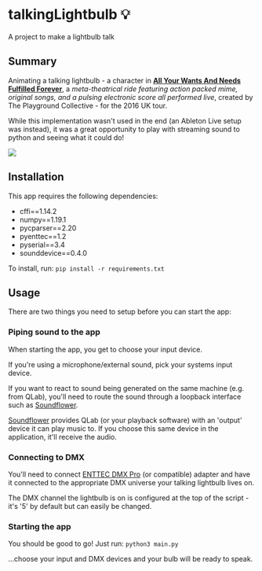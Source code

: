 # talkingLightbulb 💡
A project to make a lightbulb talk

## Summary
Animating a talking lightbulb - a character in [**All Your Wants And Needs Fulfilled Forever**](https://vimeo.com/162170892), a *meta-theatrical ride featuring action packed mime, original songs, and a pulsing electronic score all performed live*, created by The Playground Collective - for the 2016 UK tour.

While this implementation wasn't used in the end (an Ableton Live setup was instead), it was a great opportunity to play with streaming sound to python and seeing what it could do!

![](https://github.com/jsjohnstone/talkinglightbulb/blob/master/docs/app.gif)



## Installation
This app requires the following dependencies:
- cffi==1.14.2
- numpy==1.19.1
- pycparser==2.20
- pyenttec==1.2
- pyserial==3.4
- sounddevice==0.4.0

To install, run:
```pip install -r requirements.txt```

## Usage
There are two things you need to setup before you can start the app:

### Piping sound to the app
When starting the app, you get to choose your input device. 

If you're using a microphone/external sound, pick your systems input device.

If you want to react to sound being generated on the same machine (e.g. from QLab), you'll need to route the sound through a loopback interface such as [Soundflower](https://github.com/mattingalls/Soundflower).

[Soundflower](https://github.com/mattingalls/Soundflower) provides QLab (or your playback software) with an 'output' device it can play music to. If you choose this same device in the application, it'll receive the audio.

### Connecting to DMX
You'll need to connect [ENTTEC DMX Pro](https://www.enttec.com/product/controls/dmx-usb-interfaces/dmx-usb-interface/) (or compatible) adapter and have it connected to the appropriate DMX universe your talking lightbulb lives on.

The DMX channel the lightbulb is on is configured at the top of the script - it's '5' by default but can easily be changed.

### Starting the app
You should be good to go! Just run:
```python3 main.py```

...choose your input and DMX devices and your bulb will be ready to speak.
